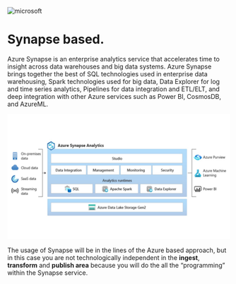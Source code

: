 ![microsoft](../images/microsoft.png)

# Synapse based.

Azure Synapse is an enterprise analytics service that accelerates time to insight across data warehouses and big data systems. Azure Synapse brings together the best of SQL technologies used in enterprise data warehousing, Spark technologies used for big data, Data Explorer for log and time series analytics, Pipelines for data integration and ETL/ELT, and deep integration with other Azure services such as Power BI, CosmosDB, and AzureML.

![Figure 1](../../images/english/Slide12.JPG)

The usage of Synapse will be in the lines of the Azure based approach, but in this case you are not technologically independent in the **ingest**, **transform** and **publish area** because you will do the all the “programming” within the Synapse service.